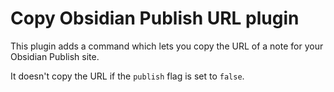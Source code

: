 # Copy Obsidian Publish URL plugin

This plugin adds a command which lets you copy the URL of a note for your Obsidian Publish site.

It doesn't copy the URL if the `publish` flag is set to `false`.